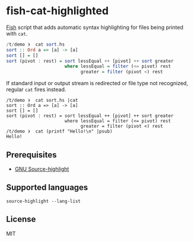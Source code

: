# fish-cat-highlighted

[Fish](http://fishshell.com/) script that adds automatic syntax highlighting for files being printed with `cat`.

```haskell
/t/demo ❩  cat sort.hs
sort :: Ord a => [a] -> [a]
sort [] = []
sort (pivot : rest) = sort lessEqual ++ [pivot] ++ sort greater
                      where lessEqual = filter (<= pivot) rest
                            greater = filter (pivot <) rest
```

If standard input or output stream is redirected or file type not recognized, regular `cat` fires instead.

```
/t/demo ❩  cat sort.hs |cat
sort :: Ord a => [a] -> [a]
sort [] = []
sort (pivot : rest) = sort lessEqual ++ [pivot] ++ sort greater
                      where lessEqual = filter (<= pivot) rest
                            greater = filter (pivot <) rest
/t/demo ❩  cat (printf "Hello!\n" |psub)
Hello!
```

## Prerequisites

* [GNU Source-highlight](https://www.gnu.org/software/src-highlite/)

## Supported languages

```
source-highlight --lang-list
```

## License

MIT
